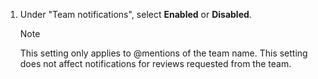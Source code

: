 1. Under "Team notifications", select **Enabled** or **Disabled**.

   > [!NOTE]
   > This setting only applies to @mentions of the team name. This setting does not affect notifications for reviews requested from the team.
